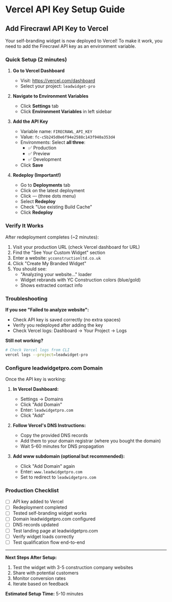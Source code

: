 # Vercel API Key Setup Guide

## Add Firecrawl API Key to Vercel

Your self-branding widget is now deployed to Vercel! To make it work, you need to add the Firecrawl API key as an environment variable.

### Quick Setup (2 minutes)

1. **Go to Vercel Dashboard**
   - Visit: https://vercel.com/dashboard
   - Select your project: `leadwidget-pro`

2. **Navigate to Environment Variables**
   - Click **Settings** tab
   - Click **Environment Variables** in left sidebar

3. **Add the API Key**
   - Variable name: `FIRECRAWL_API_KEY`
   - Value: `fc-c5b245d0e6f94e2588c143f940a353d4`
   - Environments: Select **all three**:
     - ✅ Production
     - ✅ Preview
     - ✅ Development
   - Click **Save**

4. **Redeploy (Important!)**
   - Go to **Deployments** tab
   - Click on the latest deployment
   - Click **⋯** (three dots menu)
   - Select **Redeploy**
   - Check "Use existing Build Cache"
   - Click **Redeploy**

### Verify It Works

After redeployment completes (~2 minutes):

1. Visit your production URL (check Vercel dashboard for URL)
2. Find the "See Your Custom Widget" section
3. Enter a website: `ycconstructionltd.co.uk`
4. Click "Create My Branded Widget"
5. You should see:
   - "Analyzing your website..." loader
   - Widget rebrands with YC Construction colors (blue/gold)
   - Shows extracted contact info

### Troubleshooting

**If you see "Failed to analyze website":**
- Check API key is saved correctly (no extra spaces)
- Verify you redeployed after adding the key
- Check Vercel logs: Dashboard → Your Project → Logs

**Still not working?**
```bash
# Check Vercel logs from CLI
vercel logs --project=leadwidget-pro
```

### Configure leadwidgetpro.com Domain

Once the API key is working:

1. **In Vercel Dashboard:**
   - Settings → Domains
   - Click "Add Domain"
   - Enter: `leadwidgetpro.com`
   - Click "Add"

2. **Follow Vercel's DNS Instructions:**
   - Copy the provided DNS records
   - Add them to your domain registrar (where you bought the domain)
   - Wait 5-60 minutes for DNS propagation

3. **Add www subdomain (optional but recommended):**
   - Click "Add Domain" again
   - Enter: `www.leadwidgetpro.com`
   - Set to redirect to `leadwidgetpro.com`

### Production Checklist

- [ ] API key added to Vercel
- [ ] Redeployment completed
- [ ] Tested self-branding widget works
- [ ] Domain leadwidgetpro.com configured
- [ ] DNS records updated
- [ ] Test landing page at leadwidgetpro.com
- [ ] Verify widget loads correctly
- [ ] Test qualification flow end-to-end

---

**Next Steps After Setup:**
1. Test the widget with 3-5 construction company websites
2. Share with potential customers
3. Monitor conversion rates
4. Iterate based on feedback

**Estimated Setup Time:** 5-10 minutes
